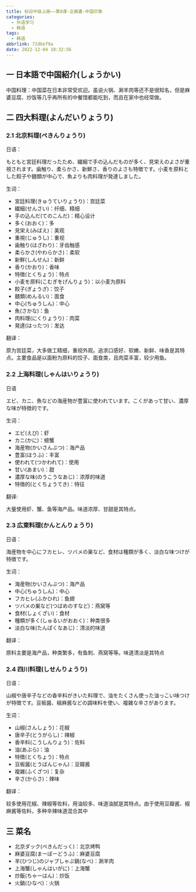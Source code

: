 ```yaml
---
title: 标日中级上册——第8课-企画書-中国印象
categories:
  - 外语学习
  - 韩语
tags:
  - 韩语
abbrlink: 72dbef9a
date: 2022-12-04 10:32:56
---
```

## 一 日本語で中国紹介(しょうかい)

中国料理：中国菜在日本非常受欢迎。虽说火锅、涮羊肉等还不是很知名，但是麻婆豆腐、炒饭等几乎再所有的中餐馆都能吃到，而且在家中也经常做。

<!--more-->

## 二 四大料理(よんだいりょうり)

### 2.1 北京料理(ぺきんりょうり)

日语：

もともと宮廷料理だったため、繊細で手の込んだものが多く、見栄えのよさが重視されます。歯触り、柔らかさ、新鮮さ、香りのよさも特徴です。小麦を原料とした餃子や麺類が中心で、魚よりも肉料理が発達しました。

<!--more-->

生词：

* 宮廷料理(きゅうていりょうり)：宫廷菜
* 繊細(せんさい)：纤细、精细
* 手の込んだ(てのこんだ)：精心设计
* 多く(おおく)：多
* 見栄え(みばえ)：美观
* 重視(じゅうし)：重视
* 歯触り(はざわり)：牙齿触感
* 柔らかさ(やわらかさ)：柔软
* 新鮮(しんせん)：新鲜
* 香り(かおり)：香味
* 特徴(とくちょう)：特点
* 小麦を原料(こむぎをげんりょう)：以小麦为原料
* 餃子(ぎょうざ)：饺子
* 麺類(めんるい)：面食
* 中心(ちゅうしん)：中心
* 魚(さかな)：鱼
* 肉料理(にくりょうり)：肉菜
* 発達(はったつ)：发达

翻译：

原为宫廷菜，大多做工精细，重视外观。追求口感好、软嫩、新鲜、味香是其特点。主要食品是以面粉为原料的饺子、面食类，且肉菜丰富，较少用鱼。

### 2.2 上海料理(しゃんはいりょうり)

日语

エビ、カニ、魚などの海産物が豊富に使われています。こくがあって甘い、濃厚な味が特徴的です。

生词：

* エビ(えび)：虾
* カニ(かに)：螃蟹
* 海産物(かいさんぶつ)：海产品
* 豊富(ほうふ)：丰富
* 使われて(つかわれて)：使用
* 甘い(あまい)：甜
* 濃厚な味(のうこうなあじ)：浓厚的味道
* 特徴的(とくちょうてき)：特征

翻译:

大量使用虾、蟹、鱼等海产品。味道浓厚、甘甜是其特点。

### 2.3 広東料理(かんとんりょうり)

日语：

海産物を中心にフカヒレ、ツバメの巣など、食材は種類が多く、淡白な味つけが特徴です。

生词：

* 海産物(かいさんぶつ)：海产品
* 中心(ちゅうしん)：中心
* フカヒレ(ふかひれ)：鱼翅
* ツバメの巣など(つばめのすなど)：燕窝等
* 食材(しょくざい)：食材
* 種類が多く(しゅるいがおおく)：种类很多
* 淡白な味(たんぱくなあじ)：清淡的味道

翻译：

原料主要是海产品，种类繁多，有鱼刺、燕窝等等。味道清淡是其特点

### 2.4 四川料理(しせんりょうり)

日语：

山椒や唐辛子などの香辛料がきいた料理で、油をたくさん使った油っこい味つけが特徴です。豆板醤、椒麻酱などの調味料を使い、複雑な辛さがあります。

生词：

* 山椒(さんしょう)：花椒
* 唐辛子(とうがらし)：辣椒
* 香辛料(こうしんりょう)：佐料
* 油(あぶら)：油
* 特徴(とくちょう)：特点
* 豆板醤(とうばんじゃん)：豆瓣酱
* 複雑(ふくざつ)：复杂
* 辛さ(からさ)：辣味

翻译：

较多使用花椒、辣椒等佐料，用油较多、味道油腻是其特点。由于使用豆瓣酱、椒麻酱等佐料，多种辛辣味道混合其中

## 三 菜名

* 北京ダック(ぺきんだっく)：北京烤鸭
* 麻婆豆腐(まーぼーどうふ)：麻婆豆腐
* 羊(ひつじ)のジャブしゃぶ鍋(なべ)：涮羊肉
* 上海蟹(しゃんはいがに)：上海蟹
* 炒飯(ちゃーはん)：炒饭
* 火鍋(ひなべ)：火锅

